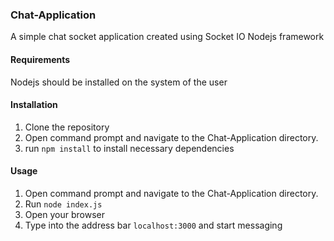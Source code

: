 ### Chat-Application

A simple chat socket application created using Socket IO Nodejs framework


#### Requirements
Nodejs should be installed on the system of the user

#### Installation
1. Clone the repository
2. Open command prompt and navigate to the Chat-Application directory.
3. run ``npm install`` to install necessary dependencies

#### Usage
1. Open command prompt and navigate to the Chat-Application directory.
2. Run ``node index.js``
3. Open your browser
4. Type into the address bar ``localhost:3000`` and start messaging
